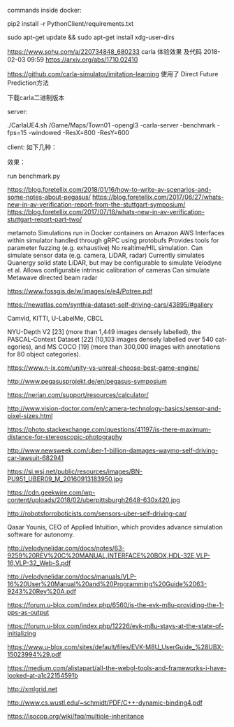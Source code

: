 commands inside docker:

pip2 install -r PythonClient/requirements.txt

sudo apt-get update && sudo apt-get install xdg-user-dirs

https://www.sohu.com/a/220734848_680233
carla 体验效果 及代码
2018-02-03 09:59
https://arxiv.org/abs/1710.02410

https://github.com/carla-simulator/imitation-learning 使用了 Direct Future Prediction方法

下载carla二进制版本

server:

./CarlaUE4.sh /Game/Maps/Town01 -opengl3 -carla-server -benchmark -fps=15 -windowed -ResX=800 -ResY=600

client: 如下几种：

效果：

run benchmark.py

https://blog.foretellix.com/2018/01/16/how-to-write-av-scenarios-and-some-notes-about-pegasus/
https://blog.foretellix.com/2017/06/27/whats-new-in-av-verification-report-from-the-stuttgart-symposium/
https://blog.foretellix.com/2017/07/18/whats-new-in-av-verification-stuttgart-report-part-two/

metamoto
Simulations run in Docker containers on Amazon AWS
Interfaces within simulator handled through gRPC using protobufs
Provides tools for parameter fuzzing (e.g. exhaustive)
No realtime/HIL simulation.
Can simulate sensor data (e.g. camera, LiDAR, radar)
Currently simulates Quanergy solid state LiDAR, but may be configurable to simulate Velodyne et al.
Allows configurable intrinsic calibration of cameras
Can simulate Metawave directed beam radar

https://www.fossgis.de/w/images/e/e4/Potree.pdf

https://newatlas.com/synthia-dataset-self-driving-cars/43895/#gallery

Camvid, KITTI, U-LabelMe, CBCL

NYU-Depth V2 [23] (more than 1,449 images densely labelled), the PASCAL-Context Dataset [22] (10,103 images densely labelled over 540 cat- egories), and MS COCO [19] (more than 300,000 images with annotations for 80 object categories).

https://www.n-ix.com/unity-vs-unreal-choose-best-game-engine/

http://www.pegasusprojekt.de/en/pegasus-symposium

https://nerian.com/support/resources/calculator/

http://www.vision-doctor.com/en/camera-technology-basics/sensor-and-pixel-sizes.html

https://photo.stackexchange.com/questions/41197/is-there-maximum-distance-for-stereoscopic-photography

http://www.newsweek.com/uber-1-billion-damages-waymo-self-driving-car-lawsuit-682941

https://si.wsj.net/public/resources/images/BN-PU951_UBER09_M_20160913183950.jpg

https://cdn.geekwire.com/wp-content/uploads/2018/02/uberpittsburgh2648-630x420.jpg

http://robotsforroboticists.com/sensors-uber-self-driving-car/

Qasar Younis, CEO of Applied Intuition, which provides advance simulation software for autonomy.

http://velodynelidar.com/docs/notes/63-9259%20REV%20C%20MANUAL,INTERFACE%20BOX,HDL-32E,VLP-16,VLP-32_Web-S.pdf

http://velodynelidar.com/docs/manuals/VLP-16%20User%20Manual%20and%20Programming%20Guide%2063-9243%20Rev%20A.pdf

https://forum.u-blox.com/index.php/6560/is-the-evk-m8u-providing-the-1-pps-as-output

https://forum.u-blox.com/index.php/12226/evk-m8u-stays-at-the-state-of-initializing

https://www.u-blox.com/sites/default/files/EVK-M8U_UserGuide_%28UBX-15023994%29.pdf

https://medium.com/alistapart/all-the-webgl-tools-and-frameworks-i-have-looked-at-a1c22154591b

http://xmlgrid.net

http://www.cs.wustl.edu/~schmidt/PDF/C++-dynamic-binding4.pdf

https://isocpp.org/wiki/faq/multiple-inheritance
